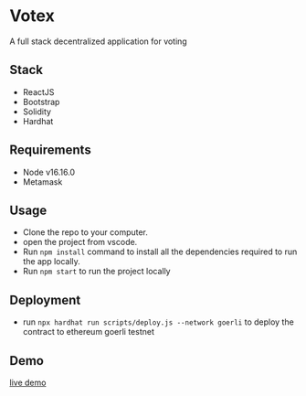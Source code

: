 # Votex

A full stack decentralized application for voting

## Stack

- ReactJS
- Bootstrap
- Solidity
- Hardhat

## Requirements

- Node v16.16.0
- Metamask

## Usage

- Clone the repo to your computer.
- open the project from vscode.
- Run `npm install` command to install all the dependencies required to run the app locally.
- Run `npm start` to run the project locally

## Deployment

- run `npx hardhat run scripts/deploy.js --network goerli` to deploy the contract to ethereum goerli testnet

## Demo

[live demo](https://fanciful-tartufo-92a809.netlify.app/)
